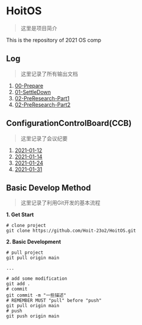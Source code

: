 # HoitOS
> 这里是项目简介

This is the repository of 2021 OS comp

## Log

> 这里记录了所有输出文档

1. [00-Prepare](./Records/Docs/00-Prepare.md)
2. [01-SettleDown](./Records/Docs/01-SettleDown.md)
3. [02-PreResearch-Part1](./Records/Docs/02-PreResearch-Part1.md)
4. [02-PreResearch-Part2](./Records/Docs/02-PreResearch-Part2.md)

## ConfigurationControlBoard(CCB)

> 这里记录了会议纪要

1. [2021-01-12](./Records/CCB/2021-01-12.md)
2. [2021-01-14](./Records/CCB/2021-01-14.md)
3. [2021-01-24](./Records/CCB/2021-01-24.md)
4. [2021-01-31](./Records/CCB/2021-01-31.md)

## Basic Develop Method

> 这里记录了利用Git开发的基本流程

**1. Get Start**

```shell
# clone project
git clone https://github.com/Hoit-23o2/HoitOS.git
```

**2. Basic Development**

```shell
# pull project
git pull origin main

...

# add some modification
git add .
# commit
git commit -m "一些描述"
# REMEMBER MUST "pull" before "push"
git pull origin main
# push
git push origin main
```

